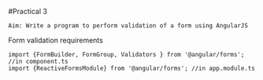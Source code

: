 #Practical 3

```
Aim: Write a program to perform validation of a form using AngularJS
```

Form validation requirements
```
import {FormBuilder, FormGroup, Validators } from '@angular/forms'; //in component.ts
import {ReactiveFormsModule} from '@angular/forms'; //in app.module.ts
```